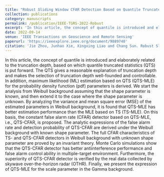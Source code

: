 ```yaml
---
title: "Robust Sliding Window CFAR Detection Based on Quantile Truncated Statistics"
collection: publications
category: manuscripts
permalink: /publication/IEEE-TGRS-2022-Robust
excerpt: 'In this article, the concept of quantile is introduced and elaborately related to the truncation depth, based on which quantile truncated statistics (QTS) is put forward. The QTS gives a reasonable explanation of truncation depth and makes the selection of truncation depth well-founded and controllable. In addition, maximum likelihood (ML) estimation based on QTS (QTS-MLE) for the probability density function (pdf) parameters is derived.'
date: 2022-09-14
venue: 'IEEE Transactions on Geoscience and Remote Sensing'
paperurl: 'https://ieeexplore.ieee.org/document/9889740'
citation: 'Jie Zhou, Junhao Xie, Xingxing Liao and Chang Sun. Robust Sliding Window CFAR Detection Based on Quantile Truncated Statistics. <i>IEEE Transactions on Geoscience and Remote Sensing<i>, vol. 60, pp. 1-23, 2022, Art no. 5117823.'
---
```


In this article, the concept of quantile is introduced and elaborately related to the truncation depth, based on which quantile truncated statistics (QTS) is put forward. The QTS gives a reasonable explanation of truncation depth and makes the selection of truncation depth well-founded and controllable. In addition, maximum likelihood (ML) estimation based on QTS (QTS-MLE) for the probability density function (pdf) parameters is derived. We start the analysis from Weibull background assuming that the shape parameter is known, and then extend it to the case where the shape parameter is unknown. By analyzing the variance and mean square error (MSE) of the estimated parameters in Weibull background, it is found that QTS-MLE has better estimation performance than the MLE based on TS (TS-MLE). On this basis, the constant false alarm rate (CFAR) detector based on QTS-MLE, i.e., QTS-CFAR, is proposed. The analytic expressions of the false alarm rate and detection probability of QTS-CFAR are derived under the Weibull background with known shape parameter. The full CFAR characteristics of TS- and QTS-CFAR detectors in Weibull background with unknown shape parameter are proved by an invariant theory. Monte Carlo simulations show that the QTS-CFAR detector has better antiinterference performance and false alarm control ability in multiple-target environment. Furthermore, the superiority of QTS-CFAR detector is verified by the real data collected by skywave over-the-horizon radar (OTHR). Finally, we present the expression of QTS-MLE for the scale parameter in the Gamma background.
